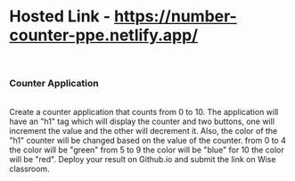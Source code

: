 # Hosted Link - https://number-counter-ppe.netlify.app/
<br/>
<h3>Counter Application</h3>
<br/>
Create a counter application that counts from 0 to 10. The application will have an "h1" tag which will display the counter and two buttons, one will increment the value and the other will decrement it. Also, the color of the "h1" counter will be changed based on the value of the counter. from 0 to 4 the color will be "green" from 5 to 9 the color will be "blue" for 10 the color will be "red". Deploy your result on Github.io and submit the link on Wise classroom.
